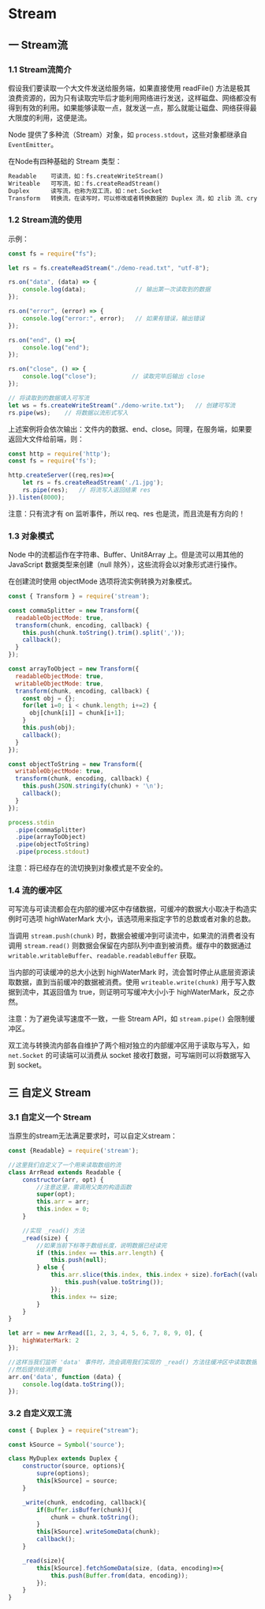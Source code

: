 # Stream

## 一 Stream流

### 1.1 Stream流简介

假设我们要读取一个大文件发送给服务端，如果直接使用 readFile() 方法是极其浪费资源的，因为只有读取完毕后才能利用网络进行发送，这样磁盘、网络都没有得到有效的利用。如果能够读取一点，就发送一点，那么就能让磁盘、网络获得最大限度的利用，这便是流。

Node 提供了多种流（Stream）对象，如 `process.stdout`，这些对象都继承自 `EventEmitter`。

在Node有四种基础的 Stream 类型：

```txt
Readable    可读流，如：fs.createWriteStream()
Writeable   可写流，如：fs.createReadStream()
Duplex      读写流，也称为双工流，如：net.Socket
Transform   转换流，在读写时，可以修改或者转换数据的 Duplex 流，如 zlib 流、crypto 流
```

### 1.2 Stream流的使用

示例：

```js
const fs = require("fs");

let rs = fs.createReadStream("./demo-read.txt", "utf-8");

rs.on("data", (data) => {
    console.log(data);              // 输出第一次读取到的数据
});

rs.on("error", (error) => {
    console.log("error:", error);   // 如果有错误，输出错误
});

rs.on("end", () =>{
    console.log("end");
});

rs.on("close", () => {
    console.log("close");          // 读取完毕后输出 close
});

// 将读取到的数据填入可写流
let ws = fs.createWriteStream("./demo-write.txt");   // 创建可写流
rs.pipe(ws);    // 将数据以流形式写入
```

上述案例将会依次输出：文件内的数据、end、close。同理，在服务端，如果要返回大文件给前端，则：

```js
const http = require('http');
const fs = require('fs');

http.createServer((req,res)=>{
    let rs = fs.createReadStream('./1.jpg');
    rs.pipe(res);   // 将流写入返回结果 res
}).listen(8000);
```

注意：只有流才有 on  监听事件，所以 req、res 也是流，而且流是有方向的！

### 1.3 对象模式

Node 中的流都运作在字符串、Buffer、Unit8Array 上。但是流可以用其他的 JavaScript 数据类型来创建（null 除外），这些流将会以对象形式进行操作。

在创建流时使用 objectMode 选项将流实例转换为对象模式。

```js
const { Transform } = require('stream');

const commaSplitter = new Transform({
  readableObjectMode: true,
  transform(chunk, encoding, callback) {
    this.push(chunk.toString().trim().split(','));
    callback();
  }
});

const arrayToObject = new Transform({
  readableObjectMode: true,
  writableObjectMode: true,
  transform(chunk, encoding, callback) {
    const obj = {};
    for(let i=0; i < chunk.length; i+=2) {
      obj[chunk[i]] = chunk[i+1];
    }
    this.push(obj);
    callback();
  }
});

const objectToString = new Transform({
  writableObjectMode: true,
  transform(chunk, encoding, callback) {
    this.push(JSON.stringify(chunk) + '\n');
    callback();
  }
});

process.stdin
  .pipe(commaSplitter)
  .pipe(arrayToObject)
  .pipe(objectToString)
  .pipe(process.stdout)
```

注意：将已经存在的流切换到对象模式是不安全的。

### 1.4 流的缓冲区

可写流与可读流都会在内部的缓冲区中存储数据，可缓冲的数据大小取决于构造实例时可选项 highWaterMark 大小，该选项用来指定字节的总数或者对象的总数。

当调用 `stream.push(chunk)` 时，数据会被缓冲到可读流中，如果流的消费者没有调用 `stream.read()` 则数据会保留在内部队列中直到被消费。缓存中的数据通过 `writable.writableBuffer`、`readable.readableBuffer` 获取。

当内部的可读缓冲的总大小达到 highWaterMark 时，流会暂时停止从底层资源读取数据，直到当前缓冲的数据被消费。使用 `writeable.write(chunk)` 用于写入数据到流中，其返回值为 true，则证明可写缓冲大小小于 highWaterMark，反之亦然。

注意：为了避免读写速度不一致，一些 Stream API，如 `stream.pipe()` 会限制缓冲区。

双工流与转换流内部各自维护了两个相对独立的内部缓冲区用于读取与写入，如 `net.Socket` 的可读端可以消费从 socket 接收打数据，可写端则可以将数据写入到 socket。

## 三 自定义 Stream

### 3.1 自定义一个 Stream

当原生的stream无法满足要求时，可以自定义stream：

```js
const {Readable} = require('stream');

//这里我们自定义了一个用来读取数组的流
class ArrRead extends Readable {
    constructor(arr, opt) {
        //注意这里，需调用父类的构造函数
        super(opt);
        this.arr = arr;
        this.index = 0;
    }

    //实现 _read() 方法
    _read(size) {
        //如果当前下标等于数组长度，说明数据已经读完
        if (this.index == this.arr.length) {
            this.push(null);
        } else {
            this.arr.slice(this.index, this.index + size).forEach((value) => {
                this.push(value.toString());
            });
            this.index += size;
        }
    }
}

let arr = new ArrRead([1, 2, 3, 4, 5, 6, 7, 8, 9, 0], {
    highWaterMark: 2
});

//这样当我们监听 'data' 事件时，流会调用我们实现的 _read() 方法往缓冲区中读取数据
//然后提供给消费者
arr.on('data', function (data) {
    console.log(data.toString());
});
```

### 3.2 自定义双工流

```js
const { Duplex } = require("stream");

const kSource = Symbol('source');

class MyDuplex extends Duplex {
    constructor(source, options){
        supre(options);
        this[kSource] = source;
    }

    _write(chunk, endcoding, callback){
        if(Buffer.isBuffer(chunk)){
            chunk = chunk.toString();
        }
        this[kSource].writeSomeData(chunk);
        callback();
    }

    _read(size){
        this[kSource].fetchSomeData(size, (data, encoding)=>{
            this.push(Buffer.from(data, encoding));
        });
    }
}

```
